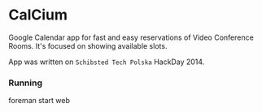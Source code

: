 CalCium
=======

Google Calendar app for fast and easy reservations of Video Conference Rooms. 
It's focused on showing available slots.

App was written on `Schibsted Tech Polska` HackDay 2014.


### Running
foreman start web
